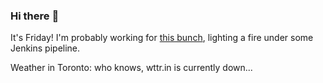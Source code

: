 ### Hi there :wave:

It's Friday! I'm probably working for [this bunch](https://github.com/kohofinancial), lighting a fire under some Jenkins pipeline.

Weather in Toronto: who knows, wttr.in is currently down...
